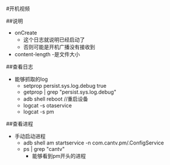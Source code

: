 #开机视频

##说明  
- onCreate        
	- 这个日志就说明已经启动了  
	- 否则可能是开机广播没有接收到  
- content-length 
	-是文件大小  
	
##查看日志   
- 能够抓取的log  
	- setprop persist.sys.log.debug true  
	- getprop | grep "persist.sys.log.debug"  
	- adb shell reboot //重启设备  
	- logcat -s otaservice  
	- logcat -s pm

##查看进程  
- 手动启动进程  
	- adb shell am startservice -n com.cantv.pm/.ConfigService   
	- ps | grep "cantv"  
		- 能够看到pm开头的进程  